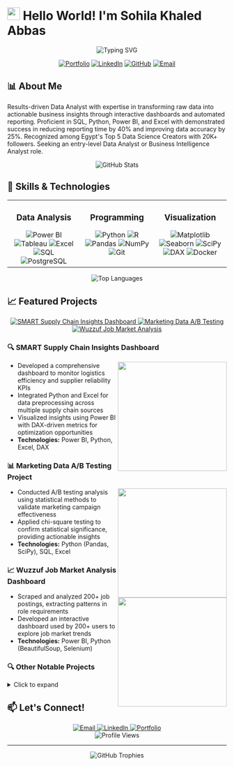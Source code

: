 # <img src="https://raw.githubusercontent.com/TheDudeThatCode/TheDudeThatCode/master/Assets/Hi.gif" width="29px"> Hello World! I'm Sohila Khaled Abbas

<div align="center">
  <img src="https://readme-typing-svg.herokuapp.com?font=Fira+Code&pause=1000&color=0969DA&center=true&vCenter=true&width=435&lines=Data+Analyst;Business+Intelligence+Analyst;Top+5+Data+Science+Creator+in+Egypt" alt="Typing SVG" />
</div>

<p align="center">
  <a href="https://sohilakhaledportfolio.vercel.app/"><img src="https://img.shields.io/badge/Portfolio-FF5722?style=for-the-badge&logo=todoist&logoColor=white" alt="Portfolio" /></a>
  <a href="https://linkedin.com/in/sohilakabbas"><img src="https://img.shields.io/badge/LinkedIn-0077B5?style=for-the-badge&logo=linkedin&logoColor=white" alt="LinkedIn" /></a>
  <a href="https://github.com/Sohila-Khaled-Abbas"><img src="https://img.shields.io/badge/GitHub-100000?style=for-the-badge&logo=github&logoColor=white" alt="GitHub" /></a>
  <a href="mailto:sohilakhaled811@gmail.com"><img src="https://img.shields.io/badge/Email-D14836?style=for-the-badge&logo=gmail&logoColor=white" alt="Email" /></a>
</p>

## 📊 About Me

Results-driven Data Analyst with expertise in transforming raw data into actionable business insights through interactive dashboards and automated reporting. Proficient in SQL, Python, Power BI, and Excel with demonstrated success in reducing reporting time by 40% and improving data accuracy by 25%. Recognized among Egypt's Top 5 Data Science Creators with 20K+ followers. Seeking an entry-level Data Analyst or Business Intelligence Analyst role.

<p align="center">
  <img src="https://github-readme-stats.vercel.app/api?username=Sohila-Khaled-Abbas&show_icons=true&theme=tokyonight&hide_border=true" alt="GitHub Stats" />
</p>

## 🚀 Skills & Technologies

<table>
  <tr>
    <td valign="top" width="33%">
      <h3 align="center">Data Analysis</h3>
      <div align="center">  
        <img src="https://img.shields.io/badge/Power%20BI-%23F2C811.svg?style=for-the-badge&logo=powerbi&logoColor=white" alt="Power BI" />
        <img src="https://img.shields.io/badge/Tableau-E97627?style=for-the-badge&logo=tableau&logoColor=white" alt="Tableau" />
        <img src="https://img.shields.io/badge/Excel-217346?style=for-the-badge&logo=microsoft-excel&logoColor=white" alt="Excel" />
        <img src="https://img.shields.io/badge/SQL-%2300758F.svg?style=for-the-badge&logo=sqlite&logoColor=white" alt="SQL" />
        <img src="https://img.shields.io/badge/PostgreSQL-%23316192.svg?style=for-the-badge&logo=postgresql&logoColor=white" alt="PostgreSQL" />
      </div>
    </td>
    <td valign="top" width="33%">
      <h3 align="center">Programming</h3>
      <div align="center">  
        <img src="https://img.shields.io/badge/python-%233776AB.svg?style=for-the-badge&logo=python&logoColor=white" alt="Python" />
        <img src="https://img.shields.io/badge/R-%23276DC3.svg?style=for-the-badge&logo=r&logoColor=white" alt="R" />
        <img src="https://img.shields.io/badge/pandas-%23150458.svg?style=for-the-badge&logo=pandas&logoColor=white" alt="Pandas" />
        <img src="https://img.shields.io/badge/numpy-%23013243.svg?style=for-the-badge&logo=numpy&logoColor=white" alt="NumPy" />
        <img src="https://img.shields.io/badge/Git-%23F05033.svg?style=for-the-badge&logo=git&logoColor=white" alt="Git" />
      </div>
    </td>
    <td valign="top" width="33%">
      <h3 align="center">Visualization</h3>
      <div align="center">  
        <img src="https://img.shields.io/badge/Matplotlib-%23ffffff.svg?style=for-the-badge&logo=Matplotlib&logoColor=black" alt="Matplotlib" />
        <img src="https://img.shields.io/badge/Seaborn-%2371ADBC.svg?style=for-the-badge&logo=seaborn&logoColor=white" alt="Seaborn" />
        <img src="https://img.shields.io/badge/SciPy-%230C55A5.svg?style=for-the-badge&logo=scipy&logoColor=white" alt="SciPy" />
        <img src="https://img.shields.io/badge/DAX-F2C811?style=for-the-badge&logo=power-bi&logoColor=white" alt="DAX" />
        <img src="https://img.shields.io/badge/Docker-%230db7ed.svg?style=for-the-badge&logo=docker&logoColor=white" alt="Docker" />
      </div>
    </td>
  </tr>
</table>

<p align="center">
  <img src="https://github-readme-stats.vercel.app/api/top-langs/?username=Sohila-Khaled-Abbas&layout=compact&theme=tokyonight&hide_border=true" alt="Top Languages" />
</p>

## 📈 Featured Projects

<div align="center">
  <a href="https://app.powerbi.com/view?r=eyJrIjoiNzc1YzdkYWQtZDlkZC00MDhkLWJhNGEtZDg4YzRmMDI5NTljIiwidCI6IjI1Y2UwMjYxLWJiZDYtNDljZC1hMWUyLTU0MjYwODg2ZDE1OSJ9">
    <img src="https://img.shields.io/badge/SMART_Supply_Chain_Insights_Dashboard-F2C811?style=for-the-badge&logo=power-bi&logoColor=black" alt="SMART Supply Chain Insights Dashboard" />
  </a>
  <a href="https://github.com/Sohila-Khaled-Abbas/ab-testing-marketing-conversion">
    <img src="https://img.shields.io/badge/Marketing_Data_A/B_Testing-3776AB?style=for-the-badge&logo=python&logoColor=white" alt="Marketing Data A/B Testing" />
  </a>
  <a href="https://app.powerbi.com/view?r=eyJrIjoiMGNjZmFlOWItMWU3My00ZjM4LTlhYjQtMWY5N2QzOGQwMTAyIiwidCI6IjI1Y2UwMjYxLWJiZDYtNDljZC1hMWUyLTU0MjYwODg2ZDE1OSJ9">
    <img src="https://img.shields.io/badge/Wuzzuf_Job_Market_Analysis-F2C811?style=for-the-badge&logo=power-bi&logoColor=black" alt="Wuzzuf Job Market Analysis" />
  </a>
</div>

### 🔍 SMART Supply Chain Insights Dashboard
<a href="https://app.powerbi.com/view?r=eyJrIjoiNzc1YzdkYWQtZDlkZC00MDhkLWJhNGEtZDg4YzRmMDI5NTljIiwidCI6IjI1Y2UwMjYxLWJiZDYtNDljZC1hMWUyLTU0MjYwODg2ZDE1OSJ9"><img align="right" width="250" src="https://img.shields.io/badge/Live_Dashboard-F2C811?style=for-the-badge&logo=power-bi&logoColor=black" /></a>

- Developed a comprehensive dashboard to monitor logistics efficiency and supplier reliability KPIs
- Integrated Python and Excel for data preprocessing across multiple supply chain sources
- Visualized insights using Power BI with DAX-driven metrics for optimization opportunities
- **Technologies:** Power BI, Python, Excel, DAX

### 📊 Marketing Data A/B Testing Project
<a href="https://github.com/Sohila-Khaled-Abbas/ab-testing-marketing-conversion"><img align="right" width="250" src="https://img.shields.io/badge/GitHub_Repo-100000?style=for-the-badge&logo=github&logoColor=white" /></a>

- Conducted A/B testing analysis using statistical methods to validate marketing campaign effectiveness
- Applied chi-square testing to confirm statistical significance, providing actionable insights
- **Technologies:** Python (Pandas, SciPy), SQL, Excel

### 📈 Wuzzuf Job Market Analysis Dashboard
<a href="https://app.powerbi.com/view?r=eyJrIjoiMGNjZmFlOWItMWU3My00ZjM4LTlhYjQtMWY5N2QzOGQwMTAyIiwidCI6IjI1Y2UwMjYxLWJiZDYtNDljZC1hMWUyLTU0MjYwODg2ZDE1OSJ9"><img align="right" width="250" src="https://img.shields.io/badge/Live_Dashboard-F2C811?style=for-the-badge&logo=power-bi&logoColor=black" /></a>

- Scraped and analyzed 200+ job postings, extracting patterns in role requirements
- Developed an interactive dashboard used by 200+ users to explore job market trends
- **Technologies:** Power BI, Python (BeautifulSoup, Selenium)

### 🔍 Other Notable Projects

<details>
  <summary>Click to expand</summary>
  
  ### Social Media Advertising Dashboard
  - Cleaned and aggregated multi-platform advertising data, achieving 100% data completeness
  - Identified key engagement drivers responsible for 35% of total platform engagement
  - **Technologies:** Power BI, Python
  
  ### HR Analytics Dashboard
  - Developed an HR dashboard to monitor 100+ employee KPIs, providing management with real-time workforce insights
  - Automated monthly reporting processes, reducing reporting time by 30%
  - **Technologies:** Power BI, DAX, Excel
  
  ### Startup Expansion Analysis Dashboard
  - Automated data preprocessing, resolving 15% missing data
  - Highlighted key metrics: $1.5M revenue lead, ROI exceeding 137,437.83%
  - **Technologies:** Power BI, Python
  
  ### Emergency Room Dashboard
  - Boosted patient satisfaction (+13%) and reduced wait times (1.9%)
  - **Technologies:** Power BI
  
  ### Regional Sales Dashboard
  - Achieved a 20% sales increase through advanced DAX measures
  - **Technologies:** Power BI
</details>


## 📫 Let's Connect!
<div align="center">
  <a href="mailto:sohilakhaled811@gmail.com">
    <img src="https://img.shields.io/badge/Email-D14836?style=for-the-badge&logo=gmail&logoColor=white" alt="Email" />
  </a>
  <a href="https://linkedin.com/in/sohilakabbas">
    <img src="https://img.shields.io/badge/LinkedIn-0077B5?style=for-the-badge&logo=linkedin&logoColor=white" alt="LinkedIn" />
  </a>
  <a href="https://sohilakhaledportfolio.vercel.app/">
    <img src="https://img.shields.io/badge/Portfolio-FF5722?style=for-the-badge&logo=todoist&logoColor=white" alt="Portfolio" />
  </a>
</div>

<div align="center">
  <img src="https://komarev.com/ghpvc/?username=Sohila-Khaled-Abbas&style=flat-square&color=blue" alt="Profile Views" />
</div>

---

<div align="center">
  <img src="https://github-profile-trophy.vercel.app/?username=Sohila-Khaled-Abbas&theme=nord&column=7&no-frame=true" alt="GitHub Trophies" />
</div>

